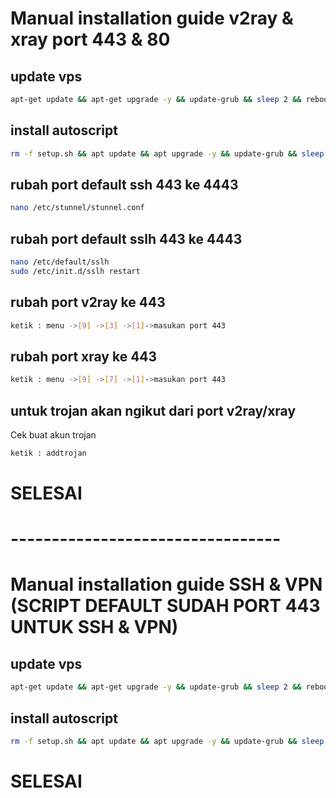 # Manual installation guide v2ray & xray port 443 & 80

## update vps

```bash
apt-get update && apt-get upgrade -y && update-grub && sleep 2 && reboot
```
## install autoscript
```bash
rm -f setup.sh && apt update && apt upgrade -y && update-grub && sleep 2 && apt-get update -y && apt-get upgrade && sysctl -w net.ipv6.conf.all.disable_ipv6=1 && sysctl -w net.ipv6.conf.default.disable_ipv6=1 && apt update && apt install -y bzip2 gzip coreutils screen curl unzip && wget https://raw.githubusercontent.com/Mrian07/inc/main/setup.sh && chmod +x setup.sh && sed -i -e 's/\r$//' setup.sh && screen -S setup ./setup.sh
```

## rubah port default ssh 443 ke 4443
```bash
nano /etc/stunnel/stunnel.conf
```
## rubah port default sslh 443 ke 4443
```bash
nano /etc/default/sslh
sudo /etc/init.d/sslh restart
```
## rubah port v2ray ke 443
```bash
ketik : menu ->[9] ->[3] ->[1]->masukan port 443
```
## rubah port xray ke 443
```bash
ketik : menu ->[9] ->[7] ->[1]->masukan port 443
```
## untuk trojan akan ngikut dari port v2ray/xray
Cek buat akun trojan
```bash
ketik : addtrojan
```
# SELESAI

# ---------------------------------
# Manual installation guide SSH & VPN  (SCRIPT DEFAULT SUDAH PORT 443 UNTUK SSH & VPN)

## update vps

```bash
apt-get update && apt-get upgrade -y && update-grub && sleep 2 && reboot
```

## install autoscript
```bash
rm -f setup.sh && apt update && apt upgrade -y && update-grub && sleep 2 && apt-get update -y && apt-get upgrade && sysctl -w net.ipv6.conf.all.disable_ipv6=1 && sysctl -w net.ipv6.conf.default.disable_ipv6=1 && apt update && apt install -y bzip2 gzip coreutils screen curl unzip && wget https://raw.githubusercontent.com/Mrian07/inc/main/setup.sh && chmod +x setup.sh && sed -i -e 's/\r$//' setup.sh && screen -S setup ./setup.sh
```
# SELESAI
